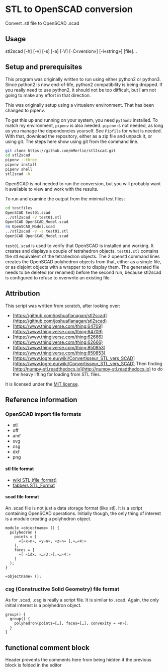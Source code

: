 # STL to OpenSCAD conversion

Convert .stl file to OpenSCAD .scad

## Usage

stl2scad [-h] [-v] [-s] [-a] [-V] [-C«version»] [-i«string»] [file]…

## Setup and prerequisites

This program was originally written to run using either python2 or python3. Since python2 is now end-of-life, python2 compatibility is being dropped. If you really need to use python2, it should not be too difficult, but I am not going to make any effort in that direction.

This was originally setup using a virtualenv environment. That has been changed to pipenv.

To get this up and running on your system, you need `python3` installed. To match my environment, `pipenv` is also needed. `pipenv` is not needed, as long as you manage the dependencies yourself. See `Pipfile` for what is needed.  With that, download the repository, either as a zip file and unpack it, or using git. The steps here show using git from the command line.

```sh
git clone https://github.com/mMerlin/stl2scad.git
cd stl2scad
pipenv --three
pipenv install
pipenv shell
stl2scad -h
```

OpenSCAD is not needed to run the conversion, but you will probably want it available to view and work with the results.

To run and examine the output from the minimal test files:

```sh
cd testfiles
OpenSCAD test01.scad
../stl2scad -V test01.stl
OpenSCAD OpenSCAD_Model.scad
rm OpenSCAD_Model.scad
../stl2scad -V -s test01.stl
OpenSCAD OpenSCAD_Model.scad
```

`test01.scad` is used to verify that OpenSCAD is installed and working. It creates and displays a couple of tetrahedron objects. `test01.stl` contains the stl equivalent of the tetrahedron objects. The 2 openstl command lines creates the OpenSCAD polyhedron objects from that, either as a single file, or as disjoint objects with a wrapper to to display them. The generated file needs to be deleted (or renamed) before the second run, because stl2scad is configured to refuse to overwrite an existing file.

## Attribution

This script was written from scratch, after looking over:

* [https://github.com/joshuaflanagan/stl2scad](https://github.com/joshuaflanagan/stl2scad)
* [https://www.thingiverse.com/thing:64709](https://www.thingiverse.com/thing:64709)
* [https://www.thingiverse.com/thing:62666](https://www.thingiverse.com/thing:62666)
* [https://www.thingiverse.com/thing:850853](https://www.thingiverse.com/thing:850853)
* [https://www.logre.eu/wiki/Convertisseur_STL_vers_SCAD](https://www.logre.eu/wiki/Convertisseur_STL_vers_SCAD)
Then finding [http://numpy-stl.readthedocs.io](http://numpy-stl.readthedocs.io) to do the heavy lifting for loading
from STL files.

It is licensed under the [MIT license](https://opensource.org/licenses/MIT).

## Reference information

### OpenSCAD import file formats

* stl
* off
* amf
* svg
* csg
* dxf
* png

#### stl file format

* [wiki STL (file_format)](https://en.wikipedia.org/wiki/STL_(file_format))
* [fabbers STL_Format](http://www.fabbers.com/tech/STL_Format)

#### scad file format

An .scad file is not just a data storage format (like stl).  It is a script containing OpenSCAD operations.  Initially though, the only thing of interest is a module creating a polyhedron object.

```scad
module «objectname» () {
  polyhedron (
    points = [
      «[«x~n», «y~n», «z~n» ],»…«4:»
    ],
    faces = [
      «[ «idx, »…«3:»],»…«4:»
    ]
  );
}

«objectname» ();
```

### csg (Constructive Solid Geometry) file format

As for .scad, .csg is really a script file.  It is similar to .scad.  Again, the only initial interest is a polyhedron object.

```csg
group() {
  group() {
    polyhedron(points=[…], faces=[…], convexity = «n»);
  }
}
```

## functional comment block

Header prevents the comments here from being hidden if the previous block is folded in the editor

<!-- cSpell:disable -->
<!-- cSpell:enable -->
<!--
# cSpell:disable
# cSpell:enable
cSpell:words
cSpell:ignore
cSpell:enableCompoundWords
-->
